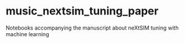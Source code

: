 # music_nextsim_tuning_paper
Notebooks accompanying the manuscript about neXtSIM tuning with machine learning
